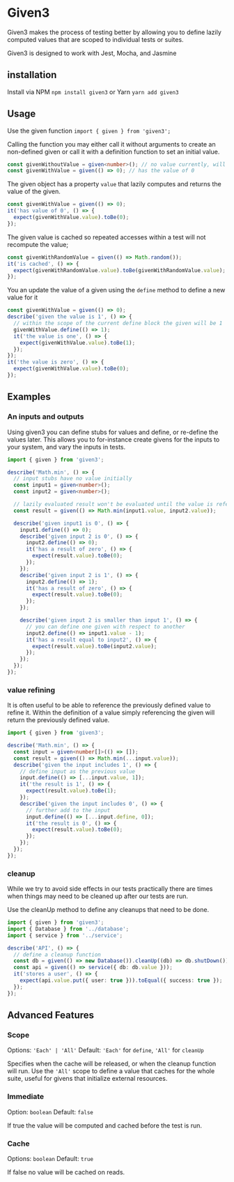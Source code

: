 # Given3

Given3 makes the process of testing better by allowing you to define lazily computed values that are scoped to individual tests or suites.

Given3 is designed to work with Jest, Mocha, and Jasmine

## installation

Install via NPM `npm install given3` or Yarn `yarn add given3`

## Usage

Use the given function `import { given } from 'given3';`

Calling the function you may either call it without arguments to create an non-defined given or call it with a definition function to set an initial value.

```ts
const givenWithoutValue = given<number>(); // no value currently, will throw an error if referenced.
const givenWithValue = given(() => 0); // has the value of 0
```

The given object has a property `value` that lazily computes and returns the value of the given.

```ts
const givenWithValue = given(() => 0);
it('has value of 0', () => {
  expect(givenWithValue.value).toBe(0);
});
```

The given value is cached so repeated accesses within a test will not recompute the value;

```ts
const givenWithRandomValue = given(() => Math.random());
it('is cached', () => {
  expect(givenWithRandomValue.value).toBe(givenWithRandomValue.value);
});
```

You an update the value of a given using the `define` method to define a new value for it

```ts
const givenWithValue = given(() => 0);
describe('given the value is 1', () => {
  // within the scope of the current define block the given will be 1
  givenWithValue.define(() => 1);
  it('the value is one', () => {
    expect(givenWithValue.value).toBe(1);
  });
});
it('the value is zero', () => {
  expect(givenWithValue.value).toBe(0);
});
```

## Examples

### An inputs and outputs

Using given3 you can define stubs for values and define, or re-define the values later. This allows you to for-instance create givens for the inputs to your system, and vary the inputs in tests.

```ts
import { given } from 'given3';

describe('Math.min', () => {
  // input stubs have no value initially
  const input1 = given<number>();
  const input2 = given<number>();

  // lazily evaluated result won't be evaluated until the value is referenced
  const result = given(() => Math.min(input1.value, input2.value));

  describe('given input1 is 0', () => {
    input1.define(() => 0);
    describe('given input 2 is 0', () => {
      input2.define(() => 0);
      it('has a result of zero', () => {
        expect(result.value).toBe(0);
      });
    });
    describe('given input 2 is 1', () => {
      input2.define(() => 1);
      it('has a result of zero', () => {
        expect(result.value).toBe(0);
      });
    });

    describe('given input 2 is smaller than input 1', () => {
      // you can define one given with respect to another
      input2.define(() => input1.value - 1);
      it('has a result equal to input2', () => {
        expect(result.value).toBe(input2.value);
      });
    });
  });
});
```

### value refining

It is often useful to be able to reference the previously defined value to refine it. Within the definition of a value simply referencing the given will return the previously defined value.

```ts
import { given } from 'given3';

describe('Math.min', () => {
  const input = given<number[]>(() => []);
  const result = given(() => Math.min(...input.value));
  describe('given the input includes 1', () => {
    // define input as the previous value
    input.define(() => [...input.value, 1]);
    it('the result is 1', () => {
      expect(result.value).toBe(1);
    });
    describe('given the input includes 0', () => {
      // further add to the input
      input.define(() => [...input.define, 0]);
      it('the result is 0', () => {
        expect(result.value).toBe(0);
      });
    });
  });
});
```

### cleanup

While we try to avoid side effects in our tests practically there are times when things may need to be cleaned up after our tests are run.

Use the cleanUp method to define any cleanups that need to be done.

```ts
import { given } from 'given3';
import { Database } from '../database';
import { service } from '../service';

describe('API', () => {
  // define a cleanup function
  const db = given(() => new Database()).cleanUp((db) => db.shutDown());
  const api = given(() => service({ db: db.value }));
  it('stores a user', () => {
    expect(api.value.put({ user: true })).toEqual({ success: true });
  });
});
```

## Advanced Features
### Scope
Options: `'Each' | 'All'`
Default: `'Each'` for `define`, `'All'` for `cleanUp`

Specifies when the cache will be released, or when the cleanup function will run. Use the `'All'` scope to define a value that caches for the whole suite, useful for givens that initialize external resources.

### Immediate
Option: `boolean`
Default: `false`

If true the value will be computed and cached before the test is run.

### Cache
Options: `boolean`
Default: `true`

If false no value will be cached on reads.

